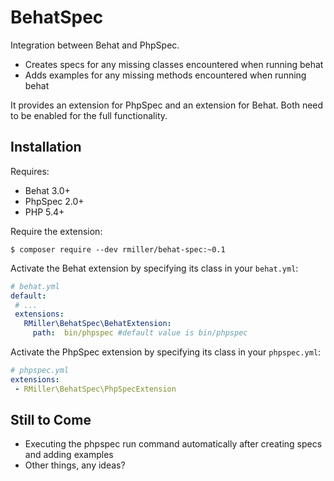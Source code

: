 BehatSpec
=========

Integration between Behat and PhpSpec.

* Creates specs for any missing classes encountered when running behat
* Adds examples for any missing methods encountered when running behat

It provides an extension for PhpSpec and an extension for Behat. Both need
to be enabled for the full functionality.

Installation
------------

Requires:

* Behat 3.0+
* PhpSpec 2.0+
* PHP 5.4+

Require the extension:

```
$ composer require --dev rmiller/behat-spec:~0.1
```

Activate the Behat extension by specifying its class in your `behat.yml`:

```yaml
# behat.yml
default:
 # ...
 extensions:
   RMiller\BehatSpec\BehatExtension:
     path:  bin/phpspec #default value is bin/phpspec
```     

Activate the PhpSpec extension by specifying its class in your `phpspec.yml`:

```yaml
# phpspec.yml
extensions:
 - RMiller\BehatSpec\PhpSpecExtension
```

Still to Come
-------------

* Executing the phpspec run command automatically after creating specs and adding examples
* Other things, any ideas?
